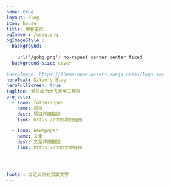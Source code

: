 ```yaml
---
home: true
layout: Blog
icon: house
title: 博客主页
bgImage : /gobg.png
bgImageStyle :
  background: |
    
    url('/gobg.png') no-repeat center center fixed
  background-size: cover
  
#heroImage: https://theme-hope-assets.vuejs.press/logo.svg
heroText: SiYue's Blog
heroFullScreen: true
tagline: 梦想成为优秀青年工程师
projects:
  - icon: folder-open
    name: 项目
    desc: 项目详细描述
    link: https://你的项目链接

  - icon: newspaper
    name: 文章
    desc: 文章详细描述
    link: https://你的文章链接




footer: 自定义你的页脚文字
---
```


